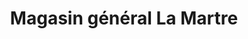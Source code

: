 ---
title: "Magasin général La Martre"
url: /la-martre/magasin-general-la-martre/
shop: Dorfladen
---